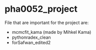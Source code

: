 ﻿# pha0052_project
File that are important for the project are:
- mcmcfit_kama (made by Mihkel Kama)
- pythonradex_clean
- forSafwan_edited2
